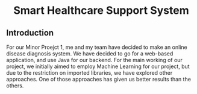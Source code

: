 <center> <h1> Smart Healthcare Support System </h1> </center>

<h2>Introduction</h2>

For our Minor Proejct 1, me and my team have decided to make an online disease diagnosis system. We have decided to go for a web-based application, and use Java for our backend. For the main working of our project, we initially aimed to employ Machine Learning for our project, but due to the restriction on imported libraries, we have explored other approaches. One of those approaches has given us better results than the others.
